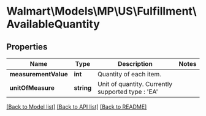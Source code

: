 # Walmart\Models\MP\US\Fulfillment\AvailableQuantity

## Properties

Name | Type | Description | Notes
------------ | ------------- | ------------- | -------------
**measurementValue** | **int** | Quantity of each item. |
**unitOfMeasure** | **string** | Unit of quantity. Currently supported type : 'EA' |


[[Back to Model list]](./) [[Back to API list]](../../../../../README.md#supported-apis) [[Back to README]](../../../../../README.md)
